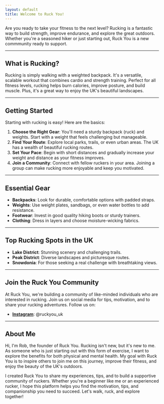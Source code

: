 ```yaml
---
layout: default
title: Welcome to Ruck You!
---
```


Are you ready to take your fitness to the next level? Rucking is a fantastic way to build strength, improve endurance, and explore the great outdoors. Whether you're a seasoned hiker or just starting out, Ruck You is a new commmunity ready to support.

---

## What is Rucking?

Rucking is simply walking with a weighted backpack. It's a versatile, scalable workout that combines cardio and strength training. Perfect for all fitness levels, rucking helps burn calories, improve posture, and build muscle. Plus, it's a great way to enjoy the UK's beautiful landscapes.

---

## Getting Started

Starting with rucking is easy! Here are the basics:

1. **Choose the Right Gear**: You'll need a sturdy backpack (ruck) and weights. Start with a weight that feels challenging but manageable.
2. **Find Your Route**: Explore local parks, trails, or even urban areas. The UK has a wealth of beautiful rucking routes.
3. **Set Your Pace**: Begin with short distances and gradually increase your weight and distance as your fitness improves.
4. **Join a Community**: Connect with fellow ruckers in your area. Joining a group can make rucking more enjoyable and keep you motivated.

---

## Essential Gear

- **Backpacks**: Look for durable, comfortable options with padded straps.
- **Weights**: Use weight plates, sandbags, or even water bottles to add resistance.
- **Footwear**: Invest in good quality hiking boots or sturdy trainers.
- **Clothing**: Dress in layers and choose moisture-wicking fabrics.

---

## Top Rucking Spots in the UK

- **Lake District**: Stunning scenery and challenging trails.
- **Peak District**: Diverse landscapes and picturesque routes.
- **Snowdonia**: For those seeking a real challenge with breathtaking views.

---

## Join the Ruck You Community

At Ruck You, we're building a community of like-minded individuals who are interested in rucking. Join us on social media for tips, motivation, and to share your rucking adventures. Follow us on:

- **[Instagram](https://www.instagram.com/ruckyou_uk)**: @ruckyou_uk

---

## About Me

Hi, I'm Rob, the founder of Ruck You. Rucking isn't new, but it's new to me. As someone who is just starting out with this form of exercise, I want to explore the benefits for both physical and mental health. My goal with Ruck You is to inspire others to join me on this journey, improve their fitness, and enjoy the beauty of the UK's outdoors.

I created Ruck You to share my experiences, tips, and to build a supportive community of ruckers. Whether you're a beginner like me or an experienced rucker, I hope this platform helps you find the motivation, tips, and companionship you need to succeed. Let's walk, ruck, and explore together!

